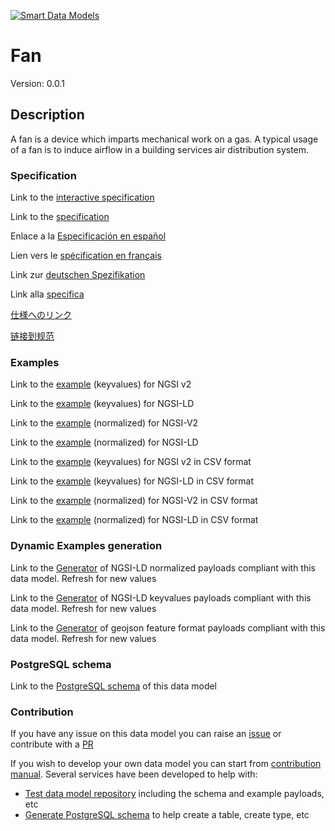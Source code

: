 [![Smart Data Models](https://smartdatamodels.org/wp-content/uploads/2022/01/SmartDataModels_logo.png "Logo")](https://smartdatamodels.org)
# Fan
Version: 0.0.1

## Description 

A fan is a device which imparts mechanical work on a gas. A typical usage of a fan is to induce airflow in a building services air distribution system.
### Specification

Link to the [interactive specification](https://swagger.lab.fiware.org/?url=https://smart-data-models.github.io/dataModel.S4BLDG/Fan/swagger.yaml)

Link to the [specification](https://github.com/smart-data-models/dataModel.S4BLDG/blob/master/Fan/doc/spec.md)

Enlace a la [Especificación en español](https://github.com/smart-data-models/dataModel.S4BLDG/blob/master/Fan/doc/spec_ES.md)

Lien vers le [spécification en français](https://github.com/smart-data-models/dataModel.S4BLDG/blob/master/Fan/doc/spec_FR.md)

Link zur [deutschen Spezifikation](https://github.com/smart-data-models/dataModel.S4BLDG/blob/master/Fan/doc/spec_DE.md)

Link alla [specifica](https://github.com/smart-data-models/dataModel.S4BLDG/blob/master/Fan/doc/spec_IT.md)

[仕様へのリンク](https://github.com/smart-data-models/dataModel.S4BLDG/blob/master/Fan/doc/spec_JA.md)

[链接到规范](https://github.com/smart-data-models/dataModel.S4BLDG/blob/master/Fan/doc/spec_ZH.md)
### Examples

Link to the [example](https://smart-data-models.github.io/dataModel.S4BLDG/Fan/examples/example.json) (keyvalues) for NGSI v2

Link to the [example](https://smart-data-models.github.io/dataModel.S4BLDG/Fan/examples/example.jsonld) (keyvalues) for NGSI-LD

Link to the [example](https://smart-data-models.github.io/dataModel.S4BLDG/Fan/examples/example-normalized.json) (normalized) for NGSI-V2

Link to the [example](https://smart-data-models.github.io/dataModel.S4BLDG/Fan/examples/example-normalized.jsonld) (normalized) for NGSI-LD

Link to the [example](https://github.com/smart-data-models/dataModel.S4BLDG/blob/master/Fan/examples/example.json.csv) (keyvalues) for NGSI v2 in CSV format

Link to the [example](https://github.com/smart-data-models/dataModel.S4BLDG/blob/master/Fan/examples/example.jsonld.csv) (keyvalues) for NGSI-LD in CSV format

Link to the [example](https://github.com/smart-data-models/dataModel.S4BLDG/blob/master/Fan/examples/example-normalized.json.csv) (normalized) for NGSI-V2 in CSV format

Link to the [example](https://github.com/smart-data-models/dataModel.S4BLDG/blob/master/Fan/examples/example-normalized.jsonld.csv) (normalized) for NGSI-LD in CSV format
### Dynamic Examples generation

Link to the [Generator](https://smartdatamodels.org/extra/ngsi-ld_generator.php?schemaUrl=https://raw.githubusercontent.com/smart-data-models/dataModel.S4BLDG/master/Fan/schema.json&email=info@smartdatamodels.org) of NGSI-LD normalized payloads compliant with this data model. Refresh for new values

Link to the [Generator](https://smartdatamodels.org/extra/ngsi-ld_generator_keyvalues.php?schemaUrl=https://raw.githubusercontent.com/smart-data-models/dataModel.S4BLDG/master/Fan/schema.json&email=info@smartdatamodels.org) of NGSI-LD keyvalues payloads compliant with this data model. Refresh for new values

Link to the [Generator](https://smartdatamodels.org/extra/geojson_features_generator.php?schemaUrl=https://raw.githubusercontent.com/smart-data-models/dataModel.S4BLDG/master/Fan/schema.json&email=info@smartdatamodels.org) of geojson feature format payloads compliant with this data model. Refresh for new values
### PostgreSQL schema

Link to the [PostgreSQL schema](https://github.com/smart-data-models/dataModel.S4BLDG/blob/master/Fan/schema.sql) of this data model
### Contribution

 If you have any issue on this data model you can raise an [issue](https://github.com/smart-data-models/dataModel.S4BLDG/issues)  or contribute with a [PR](https://github.com/smart-data-models/dataModel.S4BLDG/pulls)

 If you wish to develop your own data model you can start from [contribution manual](https://bit.ly/contribution_manual). Several services have been developed to help with: 
 - [Test data model repository](https://smartdatamodels.org/index.php/data-models-contribution-api/) including the schema and example payloads, etc
 - [Generate PostgreSQL schema](https://smartdatamodels.org/index.php/sql-service/) to help create a table, create type, etc